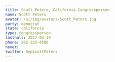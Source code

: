 ```yaml
---
title: Scott Peters, California Congressperson
name: Scott Peters
avatar: /ui/img/avatars/Scott_Peters.jpg
party: democrat
state: california
type: congressperson
lasthall: 2017-04-19
phone: 202-225-0508
never: 
twitter: RepScottPeters
---
```

